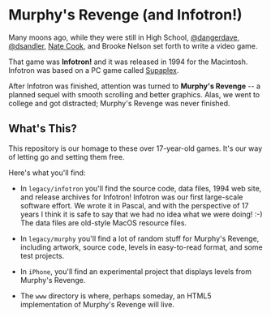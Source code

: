 Murphy's Revenge (and Infotron!)
================================

Many moons ago, while they were still in High School, [@dangerdave](http://davepeck.org/), [@dsandler](http://dsandler.org), [Nate Cook](http://natecook.com/), and Brooke Nelson set forth to write a video game.

That game was **Infotron!** and it was released in 1994 for the Macintosh. Infotron was based on a PC game called [Supaplex](http://www.elmerproductions.com/sp/).

After Infotron was finished, attention was turned to **Murphy's Revenge** -- a planned sequel with smooth scrolling and better graphics. Alas, we went to college and got distracted; Murphy's Revenge was never finished.



What's This?
------------

This repository is our homage to these over 17-year-old games. It's our way of letting go and setting them free.

Here's what you'll find:

- In `legacy/infotron` you'll find the source code, data files, 1994 web site, and release archives for Infotron! Infotron was our first large-scale software effort. We wrote it in Pascal, and with the perspective of 17 years I think it is safe to say that we had no idea what we were doing! :-) The data files are old-style MacOS resource files.

- In `legacy/murphy` you'll find a lot of random stuff for Murphy's Revenge, including artwork, source code, levels in easy-to-read format, and some test projects.

- In `iPhone`, you'll find an experimental project that displays levels from Murphy's Revenge.

- The `www` directory is where, perhaps someday, an HTML5 implementation of Murphy's Revenge will live.





